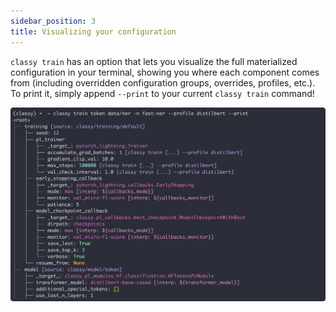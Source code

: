 ```yaml
---
sidebar_position: 3
title: Visualizing your configuration
---
```


`classy train` has an option that lets you visualize the full materialized configuration in your terminal, showing you 
where each component comes from (including overridden configuration groups, overrides, profiles, etc.). 
To print it, simply append `--print` to your current `classy train` command!

![Classy Train Print - Token](/img/intro/classy-train-print-tok.png)
